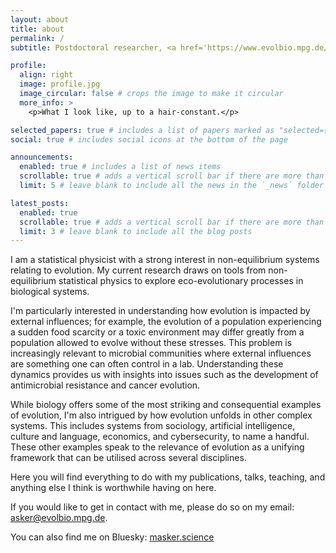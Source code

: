 ```yaml
---
layout: about
title: about
permalink: /
subtitle: Postdoctoral researcher, <a href='https://www.evolbio.mpg.de/person/146203/15303'>Max Planck Institute for Evolutionary Biology</a>. Mathematics of evolution.

profile:
  align: right
  image: profile.jpg
  image_circular: false # crops the image to make it circular
  more_info: >
    <p>What I look like, up to a hair-constant.</p>

selected_papers: true # includes a list of papers marked as "selected={true}"
social: true # includes social icons at the bottom of the page

announcements:
  enabled: true # includes a list of news items
  scrollable: true # adds a vertical scroll bar if there are more than 3 news items
  limit: 5 # leave blank to include all the news in the `_news` folder

latest_posts:
  enabled: true
  scrollable: true # adds a vertical scroll bar if there are more than 3 new posts items
  limit: 3 # leave blank to include all the blog posts
---
```


I am a statistical physicist with a strong interest in non-equilibrium systems relating to evolution. My current research draws on tools from non-equilibrium statistical physics to explore eco-evolutionary processes in biological systems.

I'm particularly interested in understanding how evolution is impacted by external influences; for example, the evolution of a population experiencing a sudden food scarcity or a toxic environment may differ greatly from a population allowed to evolve without these stresses. This problem is increasingly relevant to microbial communities where external influences are something one can often control in a lab. Understanding these dynamics provides us with insights into issues such as the development of antimicrobial resistance and cancer evolution. 

While biology offers some of the most striking and consequential examples of evolution, I'm also intrigued by how evolution unfolds in other complex systems. This includes systems from sociology, artificial intelligence, culture and language, economics, and cybersecurity, to name a handful. These other examples speak to the relevance of evolution as a unifying framework that can be utilised across several disciplines.

Here you will find everything to do with my publications, talks, teaching, and anything else I think is worthwhile having on here.

If you would like to get in contact with me, please do so on my email: [asker@evolbio.mpg.de](mailto:asker@evolbio.mpg.de).

You can also find me on Bluesky: [masker.science](https://bsky.app/profile/masker.science)